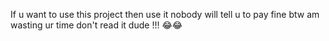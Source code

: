 If u want to use this project then use it nobody will tell u to pay fine btw am wasting ur time don't read it dude !!! 😂😂
 
